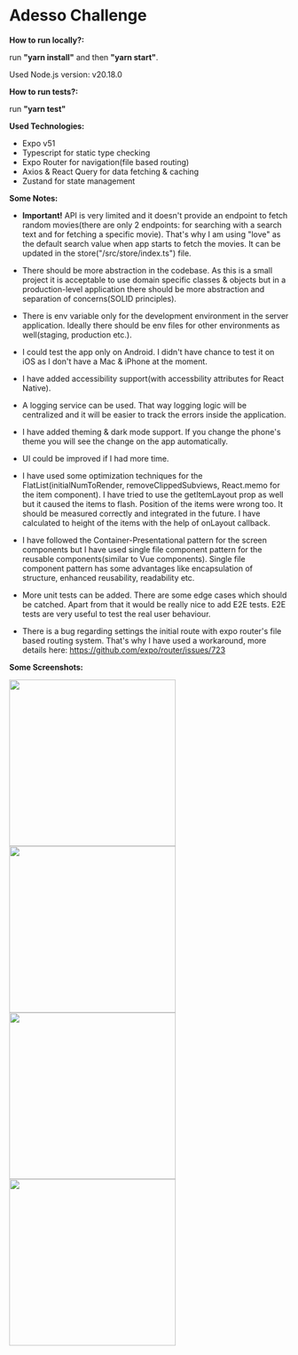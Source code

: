 # Adesso Challenge

**How to run locally?:**

run **"yarn install"** and then **"yarn start"**.

Used Node.js version: v20.18.0

**How to run tests?:**

run **"yarn test"**

**Used Technologies:**

- Expo v51
- Typescript for static type checking
- Expo Router for navigation(file based routing)
- Axios & React Query for data fetching & caching
- Zustand for state management

**Some Notes:**

- **Important!** API is very limited and it doesn't provide an endpoint to fetch random movies(there are only 2 endpoints: for searching with a search text and for fetching a specific movie). That's why I am using "love" as the default search value when app starts to fetch the movies. It can be updated in the store("/src/store/index.ts") file.

- There should be more abstraction in the codebase. As this is a small project it is acceptable to use domain specific classes & objects but in a production-level application there should be more abstraction and separation of concerns(SOLID principles).

- There is env variable only for the development environment in the server application. Ideally there should be env files for other environments as well(staging, production etc.).

- I could test the app only on Android. I didn't have chance to test it on iOS as I don't have a Mac & iPhone at the moment.

- I have added accessibility support(with accessbility attributes for React Native).

- A logging service can be used. That way logging logic will be centralized and it will be easier to track the errors inside the application.

- I have added theming & dark mode support. If you change the phone's theme you will see the change on the app automatically.

- UI could be improved if I had more time.

- I have used some optimization techniques for the FlatList(initialNumToRender, removeClippedSubviews, React.memo for the item component). I have tried to use the getItemLayout prop as well but it caused the items to flash. Position of the items were wrong too. It should be measured correctly and integrated in the future. I have calculated to height of the items with the help of onLayout callback.

- I have followed the Container-Presentational pattern for the screen components but I have used single file component pattern for the reusable components(similar to Vue components). Single file component pattern has some advantages like encapsulation of structure, enhanced reusability, readability etc.

- More unit tests can be added. There are some edge cases which should be catched. Apart from that it would be really nice to add E2E tests. E2E tests are very useful to test the real user behaviour.

- There is a bug regarding settings the initial route with expo router's file based routing system. That's why I have used a workaround, more details here: https://github.com/expo/router/issues/723

**Some Screenshots:**

<img src="https://i.ibb.co/zQjkgCL/Screenshot-20241028-233345-Expo-Go.png" width="300" >

<img src="https://i.ibb.co/52m3gvf/Screenshot-20241028-233442-Expo-Go.png" width="300" >

<img src="https://i.ibb.co/1Rvhxsh/Screenshot-20241028-233434-Expo-Go.png" width="300" >

<img src="https://i.ibb.co/r5CzF4H/Screenshot-20241028-233401-Expo-Go.png" width="300" >
